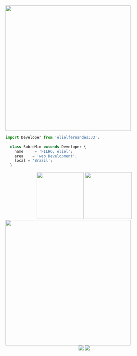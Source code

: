  <img align="center" height="400em" src="https://64.media.tumblr.com/352cb8339fb6a6781f95077417685d5f/4cb3367a525da6fa-c4/s1280x1920/0511931e08a10735401226261157b36200a42767.gifv"/>

```js
import Developer from 'elielfernandes333';
  
  class SobreMim extends Developer {
    name     = 'FILHO, eliel';
    area    = 'web Development';
    local = 'Brazil';
  }
```
<div align="center">
  <img height="150em" src="https://github-readme-stats.vercel.app/api/?username=elielfernandes333&include_all_commits=true&count_private=true"/>
  <img height="150em"src="https://github-readme-stats.vercel.app/api/top-langs/?username=elielfernandes333"/>
  </div>


   <img align="center" height="400em" src="https://i.pinimg.com/originals/dc/d8/d7/dcd8d7968e54b4d5ef50ba66e37512fe.gif">



<div align="center">
  <a align="center" href = "mailto:eliel.filho.705@ufrn.edu.br"><img src="https://img.shields.io/badge/-Gmail-E9D8D4?style=for-the-badge&logo=gmail&logoColor=000" target="_blank"></a>
  <a align="center" href="https://www.linkedin.com/in/eliel-filho-20819a27a/" target="_blank"><img src="https://img.shields.io/badge/-LinkedIn-E9D8D4?style=for-the-badge&logo=linkedin&logoColor=000" target="_blank"></a>
</div>
